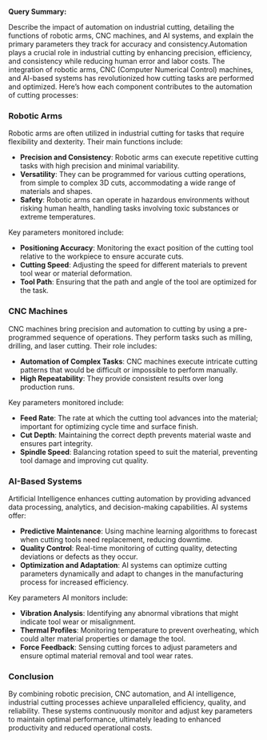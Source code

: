 **Query Summary:**
   
Describe the impact of automation on industrial cutting, detailing the functions of robotic arms, CNC machines, and AI systems, and explain the primary parameters they track for accuracy and consistency.Automation plays a crucial role in industrial cutting by enhancing precision, efficiency, and consistency while reducing human error and labor costs. The integration of robotic arms, CNC (Computer Numerical Control) machines, and AI-based systems has revolutionized how cutting tasks are performed and optimized. Here’s how each component contributes to the automation of cutting processes:

### Robotic Arms
Robotic arms are often utilized in industrial cutting for tasks that require flexibility and dexterity. Their main functions include:

- **Precision and Consistency**: Robotic arms can execute repetitive cutting tasks with high precision and minimal variability.
- **Versatility**: They can be programmed for various cutting operations, from simple to complex 3D cuts, accommodating a wide range of materials and shapes.
- **Safety**: Robotic arms can operate in hazardous environments without risking human health, handling tasks involving toxic substances or extreme temperatures.

Key parameters monitored include:
- **Positioning Accuracy**: Monitoring the exact position of the cutting tool relative to the workpiece to ensure accurate cuts.
- **Cutting Speed**: Adjusting the speed for different materials to prevent tool wear or material deformation.
- **Tool Path**: Ensuring that the path and angle of the tool are optimized for the task.

### CNC Machines
CNC machines bring precision and automation to cutting by using a pre-programmed sequence of operations. They perform tasks such as milling, drilling, and laser cutting. Their role includes:

- **Automation of Complex Tasks**: CNC machines execute intricate cutting patterns that would be difficult or impossible to perform manually.
- **High Repeatability**: They provide consistent results over long production runs.

Key parameters monitored include:
- **Feed Rate**: The rate at which the cutting tool advances into the material; important for optimizing cycle time and surface finish.
- **Cut Depth**: Maintaining the correct depth prevents material waste and ensures part integrity.
- **Spindle Speed**: Balancing rotation speed to suit the material, preventing tool damage and improving cut quality.

### AI-Based Systems
Artificial Intelligence enhances cutting automation by providing advanced data processing, analytics, and decision-making capabilities. AI systems offer:

- **Predictive Maintenance**: Using machine learning algorithms to forecast when cutting tools need replacement, reducing downtime.
- **Quality Control**: Real-time monitoring of cutting quality, detecting deviations or defects as they occur.
- **Optimization and Adaptation**: AI systems can optimize cutting parameters dynamically and adapt to changes in the manufacturing process for increased efficiency.

Key parameters AI monitors include:
- **Vibration Analysis**: Identifying any abnormal vibrations that might indicate tool wear or misalignment.
- **Thermal Profiles**: Monitoring temperature to prevent overheating, which could alter material properties or damage the tool.
- **Force Feedback**: Sensing cutting forces to adjust parameters and ensure optimal material removal and tool wear rates.

### Conclusion
By combining robotic precision, CNC automation, and AI intelligence, industrial cutting processes achieve unparalleled efficiency, quality, and reliability. These systems continuously monitor and adjust key parameters to maintain optimal performance, ultimately leading to enhanced productivity and reduced operational costs.